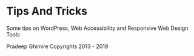 # Tips And Tricks
Some tips on WordPress, Web Accessibility and Responsive Web Design Tools


Pradeep Ghimire Copyrights 2013 - 2019
